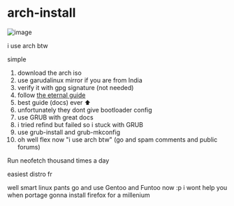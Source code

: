 # arch-install
![image](https://github.com/user-attachments/assets/ae708da9-8878-4bc1-9e23-385f2e76e4b3)

i use arch btw

simple
1. download the arch iso
2. use garudalinux mirror if you are from India
3. verify it with gpg signature (not needed)
4. follow [the eternal guide](https://wiki.archlinux.org/title/Installation_guide)
5. best guide (docs) ever ⬆️
6. unfortunately they dont give bootloader config
7. use GRUB with great docs
8. i tried refind but failed so i stuck with GRUB
9. use grub-install and grub-mkconfig
10. oh well flex now "i use arch btw" (go and spam comments and public forums)

Run neofetch thousand times a day

easiest distro fr

well smart linux pants go and use Gentoo and Funtoo now :p
i wont help you when portage gonna install firefox for a millenium
